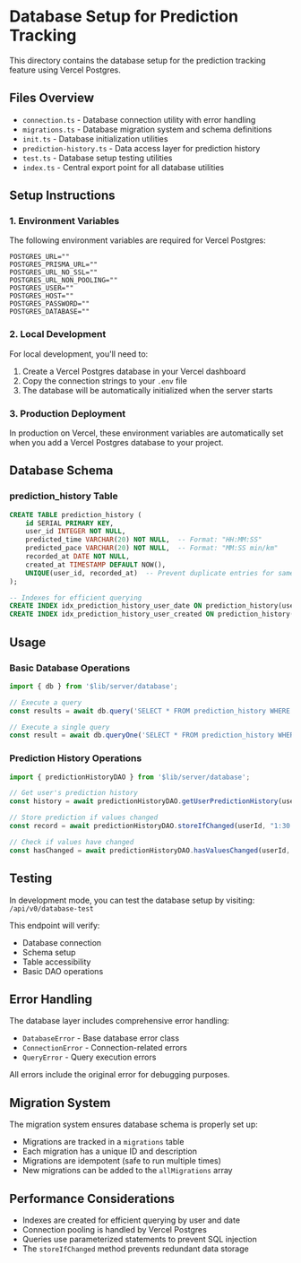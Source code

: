 # Database Setup for Prediction Tracking

This directory contains the database setup for the prediction tracking feature using Vercel Postgres.

## Files Overview

- `connection.ts` - Database connection utility with error handling
- `migrations.ts` - Database migration system and schema definitions
- `init.ts` - Database initialization utilities
- `prediction-history.ts` - Data access layer for prediction history
- `test.ts` - Database setup testing utilities
- `index.ts` - Central export point for all database utilities

## Setup Instructions

### 1. Environment Variables

The following environment variables are required for Vercel Postgres:

```env
POSTGRES_URL=""
POSTGRES_PRISMA_URL=""
POSTGRES_URL_NO_SSL=""
POSTGRES_URL_NON_POOLING=""
POSTGRES_USER=""
POSTGRES_HOST=""
POSTGRES_PASSWORD=""
POSTGRES_DATABASE=""
```

### 2. Local Development

For local development, you'll need to:

1. Create a Vercel Postgres database in your Vercel dashboard
2. Copy the connection strings to your `.env` file
3. The database will be automatically initialized when the server starts

### 3. Production Deployment

In production on Vercel, these environment variables are automatically set when you add a Vercel Postgres database to your project.

## Database Schema

### prediction_history Table

```sql
CREATE TABLE prediction_history (
    id SERIAL PRIMARY KEY,
    user_id INTEGER NOT NULL,
    predicted_time VARCHAR(20) NOT NULL,  -- Format: "HH:MM:SS"
    predicted_pace VARCHAR(20) NOT NULL,  -- Format: "MM:SS min/km"
    recorded_at DATE NOT NULL,
    created_at TIMESTAMP DEFAULT NOW(),
    UNIQUE(user_id, recorded_at)  -- Prevent duplicate entries for same day
);

-- Indexes for efficient querying
CREATE INDEX idx_prediction_history_user_date ON prediction_history(user_id, recorded_at);
CREATE INDEX idx_prediction_history_user_created ON prediction_history(user_id, created_at);
```

## Usage

### Basic Database Operations

```typescript
import { db } from '$lib/server/database';

// Execute a query
const results = await db.query('SELECT * FROM prediction_history WHERE user_id = $1', [userId]);

// Execute a single query
const result = await db.queryOne('SELECT * FROM prediction_history WHERE id = $1', [id]);
```

### Prediction History Operations

```typescript
import { predictionHistoryDAO } from '$lib/server/database';

// Get user's prediction history
const history = await predictionHistoryDAO.getUserPredictionHistory(userId);

// Store prediction if values changed
const record = await predictionHistoryDAO.storeIfChanged(userId, "1:30:00", "4:15 min/km");

// Check if values have changed
const hasChanged = await predictionHistoryDAO.hasValuesChanged(userId, "1:30:00", "4:15 min/km");
```

## Testing

In development mode, you can test the database setup by visiting:
`/api/v0/database-test`

This endpoint will verify:
- Database connection
- Schema setup
- Table accessibility
- Basic DAO operations

## Error Handling

The database layer includes comprehensive error handling:

- `DatabaseError` - Base database error class
- `ConnectionError` - Connection-related errors
- `QueryError` - Query execution errors

All errors include the original error for debugging purposes.

## Migration System

The migration system ensures database schema is properly set up:

- Migrations are tracked in a `migrations` table
- Each migration has a unique ID and description
- Migrations are idempotent (safe to run multiple times)
- New migrations can be added to the `allMigrations` array

## Performance Considerations

- Indexes are created for efficient querying by user and date
- Connection pooling is handled by Vercel Postgres
- Queries use parameterized statements to prevent SQL injection
- The `storeIfChanged` method prevents redundant data storage
